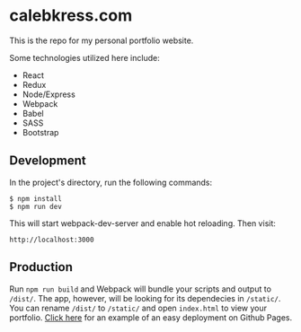 # calebkress.com

This is the repo for my personal portfolio website. 

Some technologies utilized here include:
* React
* Redux
* Node/Express
* Webpack
* Babel
* SASS
* Bootstrap

## Development

In the project's directory, run the following commands:

```
$ npm install
$ npm run dev
```

This will start webpack-dev-server and enable hot reloading. Then  visit:

```
http://localhost:3000
```

## Production

Run `npm run build` and Webpack will bundle your scripts and output to `/dist/`. The app, however, will be looking for its dependecies in `/static/`. You can rename `/dist/` to `/static/` and open `index.html` to view your portfolio. [Click here](https://github.com/jchen85/jchen85.github.io) for an example of an easy deployment on Github Pages.
